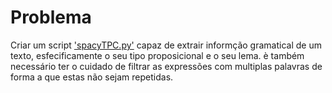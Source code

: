 # Problema

Criar um script ['spacyTPC.py'](https://github.com/Gon96923/SPLN2324/blob/main/TPC5/spacyTPC.py) capaz de extrair informção gramatical de um texto, esfecificamente o seu tipo proposicional e o seu lema.
è também necessário ter o cuidado de filtrar as expressões com multiplas palavras de forma a que estas não sejam repetidas.
